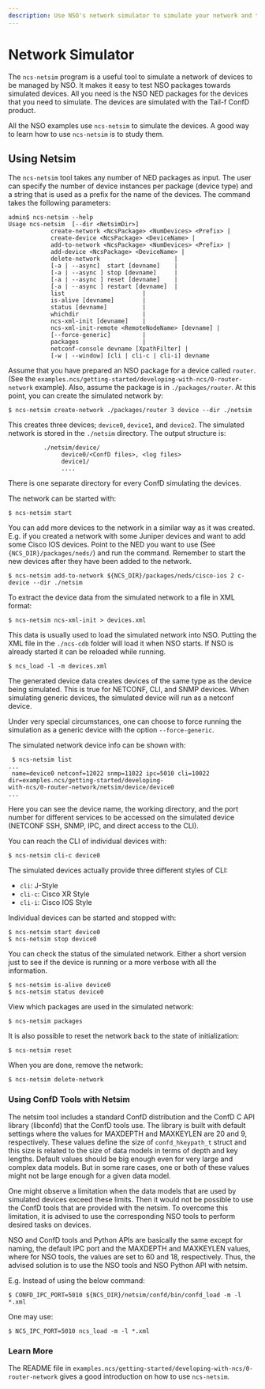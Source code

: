 ```yaml
---
description: Use NSO's network simulator to simulate your network and test functionality.
---
```


# Network Simulator

The `ncs-netsim` program is a useful tool to simulate a network of devices to be managed by NSO. It makes it easy to test NSO packages towards simulated devices. All you need is the NSO NED packages for the devices that you need to simulate. The devices are simulated with the Tail-f ConfD product.

All the NSO examples use `ncs-netsim` to simulate the devices. A good way to learn how to use `ncs-netsim` is to study them.

## Using Netsim <a href="#ug.netsim.using" id="ug.netsim.using"></a>

The `ncs-netsim` tool takes any number of NED packages as input. The user can specify the number of device instances per package (device type) and a string that is used as a prefix for the name of the devices. The command takes the following parameters:

```
admin$ ncs-netsim --help
Usage ncs-netsim  [--dir <NetsimDir>]
            create-network <NcsPackage> <NumDevices> <Prefix> |
            create-device <NcsPackage> <DeviceName> |
            add-to-network <NcsPackage> <NumDevices> <Prefix> |
            add-device <NcsPackage> <DeviceName> |
            delete-network                     |
            [-a | --async]  start [devname]    |
            [-a | --async ] stop [devname]     |
            [-a | --async ] reset [devname]    |
            [-a | --async ] restart [devname]  |
            list                      |
            is-alive [devname]        |
            status [devname]          |
            whichdir                  |
            ncs-xml-init [devname]    |
            ncs-xml-init-remote <RemoteNodeName> [devname] |
            [--force-generic]         |
            packages                  |
            netconf-console devname [XpathFilter] |
            [-w | --window] [cli | cli-c | cli-i] devname
```

Assume that you have prepared an NSO package for a device called `router`. (See the `examples.ncs/getting-started/developing-with-ncs/0-router-network` example). Also, assume the package is in `./packages/router`. At this point, you can create the simulated network by:

```
$ ncs-netsim create-network ./packages/router 3 device --dir ./netsim
```

This creates three devices; `device0`, `device1`, and `device2`. The simulated network is stored in the `./netsim` directory. The output structure is:

```
          ./netsim/device/
               device0/<ConfD files>, <log files>
               device1/
               ....
```

There is one separate directory for every ConfD simulating the devices.

The network can be started with:

```
$ ncs-netsim start
```

You can add more devices to the network in a similar way as it was created. E.g. if you created a network with some Juniper devices and want to add some Cisco IOS devices. Point to the NED you want to use (See `{NCS_DIR}/packages/neds/`) and run the command. Remember to start the new devices after they have been added to the network.

```
$ ncs-netsim add-to-network ${NCS_DIR}/packages/neds/cisco-ios 2 c-device --dir ./netsim
```

To extract the device data from the simulated network to a file in XML format:

```
$ ncs-netsim ncs-xml-init > devices.xml
```

This data is usually used to load the simulated network into NSO. Putting the XML file in the `./ncs-cdb` folder will load it when NSO starts. If NSO is already started it can be reloaded while running.

```
$ ncs_load -l -m devices.xml
```

The generated device data creates devices of the same type as the device being simulated. This is true for NETCONF, CLI, and SNMP devices. When simulating generic devices, the simulated device will run as a netconf device.

Under very special circumstances, one can choose to force running the simulation as a generic device with the option `--force-generic`.

The simulated network device info can be shown with:

```
 $ ncs-netsim list
...
 name=device0 netconf=12022 snmp=11022 ipc=5010 cli=10022 dir=examples.ncs/getting-started/developing-
with-ncs/0-router-network/netsim/device/device0
...
```

Here you can see the device name, the working directory, and the port number for different services to be accessed on the simulated device (NETCONF SSH, SNMP, IPC, and direct access to the CLI).

You can reach the CLI of individual devices with:

```
$ ncs-netsim cli-c device0
```

The simulated devices actually provide three different styles of CLI:

* `cli`: J-Style
* `cli-c`: Cisco XR Style
* `cli-i`: Cisco IOS Style

Individual devices can be started and stopped with:

```
$ ncs-netsim start device0
$ ncs-netsim stop device0
```

You can check the status of the simulated network. Either a short version just to see if the device is running or a more verbose with all the information.

```
$ ncs-netsim is-alive device0
$ ncs-netsim status device0
```

View which packages are used in the simulated network:

```
$ ncs-netsim packages
```

It is also possible to reset the network back to the state of initialization:

```
$ ncs-netsim reset
```

When you are done, remove the network:

```
$ ncs-netsim delete-network
```

### Using ConfD Tools with Netsim <a href="#ug.netsim.using_confd_tools" id="ug.netsim.using_confd_tools"></a>

The netsim tool includes a standard ConfD distribution and the ConfD C API library (libconfd) that the ConfD tools use. The library is built with default settings where the values for MAXDEPTH and MAXKEYLEN are 20 and 9, respectively. These values define the size of `confd_hkeypath_t` struct and this size is related to the size of data models in terms of depth and key lengths. Default values should be big enough even for very large and complex data models. But in some rare cases, one or both of these values might not be large enough for a given data model.

One might observe a limitation when the data models that are used by simulated devices exceed these limits. Then it would not be possible to use the ConfD tools that are provided with the netsim. To overcome this limitation, it is advised to use the corresponding NSO tools to perform desired tasks on devices.

NSO and ConfD tools and Python APIs are basically the same except for naming, the default IPC port and the MAXDEPTH and MAXKEYLEN values, where for NSO tools, the values are set to 60 and 18, respectively. Thus, the advised solution is to use the NSO tools and NSO Python API with netsim.

E.g. Instead of using the below command:

```
$ CONFD_IPC_PORT=5010 ${NCS_DIR}/netsim/confd/bin/confd_load -m -l *.xml
```

One may use:

```
$ NCS_IPC_PORT=5010 ncs_load -m -l *.xml
```

### Learn More <a href="#ug.netsim.learnmore" id="ug.netsim.learnmore"></a>

The README file in `examples.ncs/getting-started/developing-with-ncs/0-router-network` gives a good introduction on how to use `ncs-netsim`.
